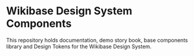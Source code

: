 # Wikibase Design System Components

This repository holds documentation, demo story book, base components library and Design Tokens for the Wikibase Design System. 